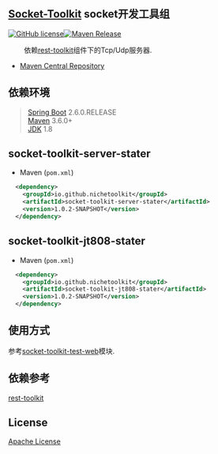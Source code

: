 ## [Socket-Toolkit](https://github.com/NicheToolkit/socket-toolkit) socket开发工具组

[![GitHub license](https://img.shields.io/badge/license-Apache-blue.svg)](https://github.com/NicheToolkit/socket-toolkit/blob/master/LICENSE)[![Maven Release](https://img.shields.io/maven-central/v/io.github.nichetoolkit/socket-toolkit-utils.svg)](http://search.maven.org/#search%7Cgav%7C1%7Cg%3A%22io.github.nichetoolkit%22%20AND%20a%3A%socket-toolkit-server-starter%22)

&emsp;&emsp; 依赖[rest-toolkit](https://github.com/NicheToolkit/rest-toolkit)组件下的Tcp/Udp服务器.

-  [Maven Central Repository](https://search.maven.org/search?q=nichetoolkit)

## 依赖环境
 > [Spring Boot](https://spring.io/projects/spring-boot) 2.6.0.RELEASE\
 > [Maven](https://maven.apache.org/) 3.6.0+\
 > [JDK](https://www.oracle.com/java/technologies/downloads/#java8) 1.8
 
## socket-toolkit-server-stater
 * Maven (`pom.xml`)
```xml
  <dependency>
    <groupId>io.github.nichetoolkit</groupId>
    <artifactId>socket-toolkit-server-stater</artifactId>
    <version>1.0.2-SNAPSHOT</version>
  </dependency>
```

## socket-toolkit-jt808-stater
 * Maven (`pom.xml`)
```xml
  <dependency>
    <groupId>io.github.nichetoolkit</groupId>
    <artifactId>socket-toolkit-jt808-stater</artifactId>
    <version>1.0.2-SNAPSHOT</version>
  </dependency>
```

## 使用方式

参考[socket-toolkit-test-web](https://github.com/NicheToolkit/socket-toolkit/tree/master/socket-toolkit-test-web)模块.

 ## 依赖参考

 [rest-toolkit](https://github.com/NicheToolkit/rest-toolkit)
 
 ## License 

 [Apache License](https://www.apache.org/licenses/LICENSE-2.0)